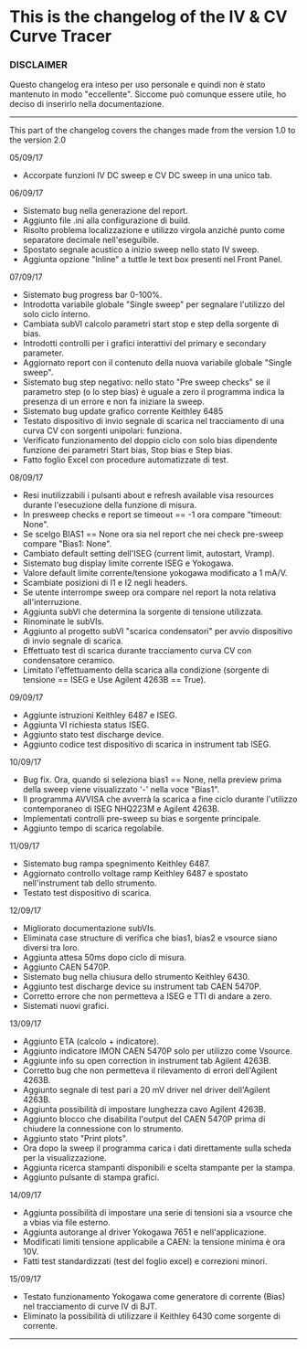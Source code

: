 # This is the changelog of the IV & CV Curve Tracer

### DISCLAIMER
Questo changelog era inteso per uso personale e quindi non è stato mantenuto in modo "eccellente". Siccome può comunque essere utile, ho deciso di inserirlo nella documentazione.

---

This part of the changelog covers the changes made from the version 1.0 to the version 2.0

05/09/17
+ Accorpate funzioni IV DC sweep e CV DC sweep in una unico tab.

06/09/17
+ Sistemato bug nella generazione del report.
+ Aggiunto file .ini alla configurazione di build.
+ Risolto problema localizzazione e utilizzo virgola anzichè punto come separatore decimale nell'eseguibile.
+ Spostato segnale acustico a inizio sweep nello stato IV sweep.
+ Aggiunta opzione "Inline" a tuttle le text box presenti nel Front Panel.

07/09/17
+ Sistemato bug progress bar 0-100%.
+ Introdotta variabile globale "Single sweep" per segnalare l'utilizzo del solo ciclo interno.
+ Cambiata subVI calcolo parametri start stop e step della sorgente di bias.
+ Introdotti controlli per i grafici interattivi del primary e secondary parameter.
+ Aggiornato report con il contenuto della nuova variabile globale "Single sweep".
+ Sistemato bug step negativo: nello stato "Pre sweep checks" se il parametro step (o lo step bias) è uguale a zero il programma indica la presenza di un errore e non fa iniziare la sweep.
+ Sistemato bug update grafico corrente Keithley 6485
+ Testato dispositivo di invio segnale di scarica nel tracciamento di una curva CV con sorgenti unipolari: funziona.
+ Verificato funzionamento del doppio ciclo con solo bias dipendente funzione dei parametri Start bias, Stop bias e Step bias.
+ Fatto foglio Excel con procedure automatizzate di test.

08/09/17
+ Resi inutilizzabili i pulsanti about e refresh available visa resources durante l'esecuzione della funzione di misura.
+ In presweep checks e report se timeout == -1 ora compare "timeout: None".
+ Se scelgo BIAS1 == None ora sia nel report che nei check pre-sweep compare "Bias1: None".
+ Cambiato default setting dell'ISEG (current limit, autostart, Vramp).
+ Sistemato bug display limite corrente ISEG e Yokogawa.
+ Valore default limite corrente/tensione yokogawa modificato a 1 mA/V.
+ Scambiate posizioni di I1 e I2 negli headers.
+ Se utente interrompe sweep ora compare nel report la nota relativa all'interruzione.
+ Aggiunta subVI che determina la sorgente di tensione utilizzata.
+ Rinominate le subVIs.
+ Aggiunto al progetto subVI "scarica condensatori" per avvio dispositivo di invio segnale di scarica.
+ Effettuato test di scarica durante tracciamento curva CV con condensatore ceramico.
+ Limitato l'effettuamento della scarica alla condizione (sorgente di tensione == ISEG e Use Agilent 4263B == True).


09/09/17
+ Aggiunte istruzioni Keithley 6487 e ISEG.
+ Aggiunta VI richiesta status ISEG.
+ Aggiunto stato test discharge device.
+ Aggiunto codice test dispositivo di scarica in instrument tab ISEG.

10/09/17
+ Bug fix. Ora, quando si seleziona bias1 == None, nella preview prima della sweep viene visualizzato '-' nella voce "Bias1".
+ Il programma AVVISA che avverrà la scarica a fine ciclo durante l'utilizzo contemporaneo di ISEG NHQ223M e Agilent 4263B.
+ Implementati controlli pre-sweep su bias e sorgente principale.
+ Aggiunto tempo di scarica regolabile.

11/09/17
+ Sistemato bug rampa spegnimento Keithley 6487.
+ Aggiornato controllo voltage ramp Keithley 6487 e spostato nell'instrument tab dello strumento.
+ Testato test dispositivo di scarica.

12/09/17
+ Migliorato documentazione subVIs.
+ Eliminata case structure di verifica che bias1, bias2 e vsource siano diversi tra loro.
+ Aggiunta attesa 50ms dopo ciclo di misura.
+ Aggiunto CAEN 5470P.
+ Sistemato bug nella chiusura dello strumento Keithley 6430.
+ Aggiunto test discharge device su instrument tab CAEN 5470P.
+ Corretto errore che non permetteva a ISEG e TTI di andare a zero.
+ Sistemati nuovi grafici.

13/09/17
+ Aggiunto ETA (calcolo + indicatore).
+ Aggiunto indicatore IMON CAEN 5470P solo per utilizzo come Vsource.
+ Aggiunte info su open correction in instrument tab Agilent 4263B.
+ Corretto bug che non permetteva il rilevamento di errori dell'Agilent 4263B.
+ Aggiunto segnale di test pari a 20 mV driver nel driver dell'Agilent 4263B.
+ Aggiunta possibilità di impostare lunghezza cavo Agilent 4263B.
+ Aggiunto blocco che disabilita l'output del CAEN 5470P prima di chiudere la connessione con lo strumento.
+ Aggiunto stato "Print plots".
+ Ora dopo la sweep il programma carica i dati direttamente sulla scheda per la visualizzazione.
+ Aggiunta ricerca stampanti disponibili e scelta stampante per la stampa.
+ Aggiunto pulsante di stampa grafici.

14/09/17
+ Aggiunta possibilità di impostare una serie di tensioni sia a vsource che a vbias via file esterno.
+ Aggiunta autorange al driver Yokogawa 7651 e nell'applicazione.
+ Modificati limiti tensione applicabile a CAEN: la tensione minima è ora 10V.
+ Fatti test standardizzati (test del foglio excel) e correzioni minori.

15/09/17
+ Testato funzionamento Yokogawa come generatore di corrente (Bias) nel tracciamento di curve IV di BJT.
+ Eliminato la possibilità di utilizzare il Keithley 6430 come sorgente di corrente.

---
